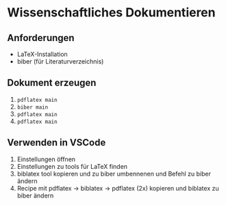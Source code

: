 # Wissenschaftliches Dokumentieren

## Anforderungen
- LaTeX-Installation
- biber (für Literaturverzeichnis)

## Dokument erzeugen
1. `pdflatex main`
2. `biber main`
3. `pdflatex main`
4. `pdflatex main`

## Verwenden in VSCode
1. Einstellungen öffnen
2. Einstellungen zu tools für LaTeX finden
3. biblatex tool kopieren und zu biber umbennenen und Befehl zu biber ändern
4. Recipe mit pdflatex -> biblatex -> pdflatex (2x) kopieren und biblatex zu biber ändern